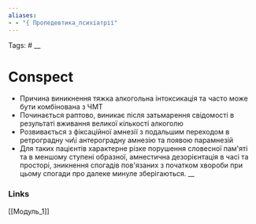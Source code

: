 ```yaml
---
aliases:
- - "{ Пропедевтика_психіатрії"
---
```

Tags: #
__
# Conspect
- Причина виникнення тяжка алкогольна інтоксикація та часто може бути комбінована з ЧМТ
- Починається раптово, виникає після затьмарення свідомості в результаті вживання великої кількості алкоголю
- Розвивається з фіксаційної амнезії з подальшим переходом в ретроградну чи\і антероградну амнезію та появою парамнезій
- Для таких пацієнтів характерне різке порушення словесної пам'яті та в меншому ступені образної, амнестична дезорієнтація в часі та просторі, зникнення спогадів пов'язаних з початком хвороби при цьому спогади про далеке минуле зберігаються.
__
### Links
[[Модуль_1]]